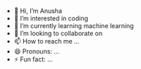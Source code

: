 - 👋 Hi, I’m Anusha
- 👀 I’m interested in coding 
- 🌱 I’m currently learning machine learning 
- 💞️ I’m looking to collaborate on
- 📫 How to reach me ...
- 😄 Pronouns: ...
- ⚡ Fun fact: ...

<!---
Anushajothinamasivayam/Anushajothinamasivayam is a ✨ special ✨ repository because its `README.md` (this file) appears on your GitHub profile.
You can click the Preview link to take a look at your changes.
--->
